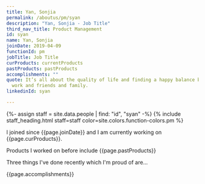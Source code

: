 ```yaml
---
title: Yan, Sonjia
permalink: /aboutus/pm/syan
description: "Yan, Sonjia - Job Title"
third_nav_title: Product Management
id: syan
name: Yan, Sonjia
joinDate: 2019-04-09
functionId: pm
jobTitle: Job Title
curProducts: currentProducts
pastProducts: pastProducts
accomplishments: ""
quote: It’s all about the quality of life and finding a happy balance between
  work and friends and family.
linkedinId: syan

---
```


{%- assign staff = site.data.people | find: "id", "syan" -%}
{% include staff_heading.html staff=staff color=site.colors.function-colors.pm %}

<p>I joined since {{page.joinDate}} and I am currently working on {{page.curProducts}}.</p>

<p>Products I worked on before include {{page.pastProducts}}</p>

<p>Three things I've done recently which I'm proud of are...</p>
{{page.accomplishments}}
